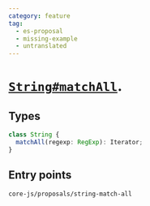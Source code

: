 ```yaml
---
category: feature
tag:
  - es-proposal
  - missing-example
  - untranslated
---
```


# [`String#matchAll`](https://github.com/tc39/proposal-string-matchall).

## Types

```ts
class String {
  matchAll(regexp: RegExp): Iterator;
}
```

## Entry points

```
core-js/proposals/string-match-all
```
